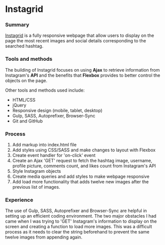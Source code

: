 # Instagrid

### Summary

[Instagrid](http://amanda-wong.github.io/photogrid/) is a fully responsive webpage that allow users to display on the page the most recent images and social details corresponding to the searched hashtag.

### Tools and methods

The building of Instagrid focuses on using __Ajax__ to retrieve information from Instagram's __API__ and the benefits that __Flexbox__ provides to better control the objects on the page.

Other tools and methods used include:
* HTML/CSS
* jQuery
* Responsive design (mobile, tablet, desktop)
* Gulp, SASS, Autoprefixer, Browser-Sync
* Git and GitHub

### Process

1. Add markup into index.html file
2. Add styles using CSS/SASS and make changes to layout with Flexbox
3. Create event handler for 'on-click' event
4. Create an Ajax 'GET' request to fetch the hashtag image, username, profile picture, comments count, and likes count from Instagram's API
5. Style Instagram objects
6. Create media queries and add styles to make webpage responsive
7. Add load more functionality that adds twelve new images after the previous list of images.

### Experience

The use of Gulp, SASS, Autoprefixer and Browser-Sync are helpful in setting up an efficient coding environment. The two major obstacles I had came when I was trying to 'GET' Instagram's information to display on the screen and creating a function to load more images. This was a difficult process as it needs to clear the string beforehand to prevent the same twelve images from appending again.
